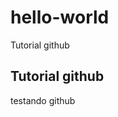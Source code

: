 # hello-world
Tutorial github
<!DOCTYPE html>
<html>
  <head>
    <title>hello world</title>
  </head>
  <body>
    <h2> Tutorial github </h2>
    <p>testando github</p>
  </body>
</html>
